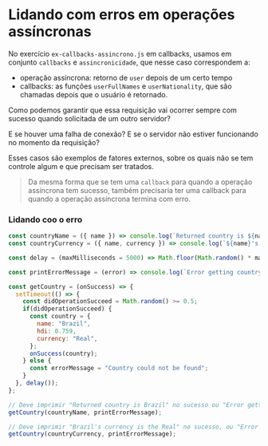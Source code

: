 # Lidando com erros em operações assíncronas

No exercício `ex-callbacks-assincrono.js` em callbacks, usamos em conjunto `callbacks` e `assincronicidade`, que nesse caso correspondem a:
- operação assíncrona: retorno de `user` depois de um certo tempo
- callbacks: as funções `userFullNames` e `userNationality`, que são chamadas depois que o usuário é retornado.

Como podemos garantir que essa requisição vai ocorrer sempre com sucesso quando solicitada de um outro servidor? 

E se houver uma falha de conexão? E se o servidor não estiver funcionando no momento da requisição?

Esses casos são exemplos de fatores externos, sobre os quais não se tem controle algum e que precisam ser tratados.

> Da mesma forma que se tem uma `callback` para quando a operação assíncrona tem sucesso, também precisaria ter uma callback para quando a operação assíncrona termina com erro.


### Lidando coo o erro
```javascript
const countryName = ({ name }) => console.log(`Returned country is ${name}`);
const countryCurrency = ({ name, currency }) => console.log(`${name}'s currency is the ${currency}`);

const delay = (maxMilliseconds = 5000) => Math.floor(Math.random() * maxMilliseconds);

const printErrorMessage = (error) => console.log(`Error getting country: ${error}`);

const getCountry = (onSuccess) => {
  setTimeout(() => {
    const didOperationSucceed = Math.random() >= 0.5;
    if(didOperationSucceed) {
      const country = {
        name: "Brazil",
        hdi: 0.759,
        currency: "Real",
      };
      onSuccess(country);
    } else {
      const errorMessage = "Country could not be found";
    }
  }, delay());
};

// Deve imprimir "Returned country is Brazil" no sucesso ou "Error getting country: Country could not be found" em caso de falha
getCountry(countryName, printErrorMessage);

// Deve imprimir "Brazil's currency is the Real" no sucesso, ou "Error getting country: Country could not be found" em caso de falha
getCountry(countryCurrency, printErrorMessage);
```
